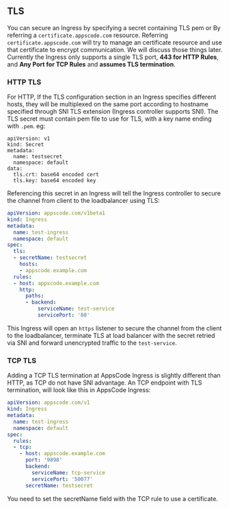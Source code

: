 ## TLS
You can secure an Ingress by specifying a secret containing TLS pem or By referring a `certificate.appscode.com` resource.
Referring `certificate.appscode.com` will try to manage an certificate resource and use that certificate to encrypt communication.
We will discuss those things later.
Currently the Ingress only supports a
single TLS port, **443 for HTTP Rules**, and **Any Port for TCP Rules** and **assumes TLS termination**.

### HTTP TLS
For HTTP, If the TLS configuration section in an Ingress specifies different hosts, they will be multiplexed
on the same port according to hostname specified through SNI TLS extension
(Ingress controller supports SNI). The TLS secret must contain pem file to use for TLS, with a
key name ending with `.pem`. eg:

```
apiVersion: v1
kind: Secret
metadata:
  name: testsecret
  namespace: default
data:
  tls.crt: base64 encoded cert
  tls.key: base64 encoded key
```

Referencing this secret in an Ingress will tell the Ingress controller to secure the channel from
client to the loadbalancer using TLS:
```yaml
apiVersion: appscode.com/v1beta1
kind: Ingress
metadata:
  name: test-ingress
  namespace: default
spec:
  tls:
  - secretName: testsecret
    hosts:
    - appscode.example.com
  rules:
  - host: appscode.example.com
    http:
      paths:
      - backend:
          serviceName: test-service
          servicePort: '80'

```
This Ingress will open an `https` listener to secure the channel from the client to the loadbalancer,
terminate TLS at load balancer with the secret retried via SNI and forward unencrypted traffic to the
`test-service`.

### TCP TLS
Adding a TCP TLS termination at AppsCode Ingress is slightly different than HTTP, as TCP do not have
SNI advantage. An TCP endpoint with TLS termination, will look like this in AppsCode Ingress:
```yaml
apiVersion: appscode.com/v1
kind: Ingress
metadata:
  name: test-ingress
  namespace: default
spec:
  rules:
  - tcp:
    - host: appscode.example.com
      port: '9898'
      backend:
        serviceName: tcp-service
        servicePort: '50077'
      secretName: testsecret

```
You need to set  the secretName field with the TCP rule to use a certificate.
